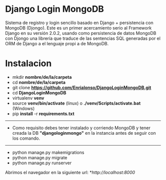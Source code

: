 # Django Login MongoDB
Sistema de registro y login sencillo basado en Django + persistencia con MongoDB (Djongo). Este es un primer acercamiento serio al Framework Django en su versión 2.0.2, usando como persistencia de datos MongoDB con Djongo una librería que traduce de las sentencias SQL generadas por el ORM de Django a el lenguaje propi a de MongoDB.
# Instalacion
- mkdir **nombre/de/la/carpeta**
- cd **nombre/de/la/carpeta**
- git clone **https://github.com/Enrialonso/DjangoLoginMongoDB.git**
- cd **DjangoLoginMongoDB**
- virtualenv **venv**
- source **venv/bin/activate** (linux) o **./venv/Scripts/activate.bat** (Windows)
- pip **install** -r **requirements.txt**
_________________________________________________________________________________________
- Como requisito debes tener instalado y corriendo MongoDB y tener creada la DB **"djangologinmongo"** en la instancia antes de seguir con los comando.
________________________________________________________________________________________
- python manage.py makemigrations
- python manage.py migrate
- python manage.py runserver

Abrimos el navegador en la siguiente url: **http://localhost:8000*
